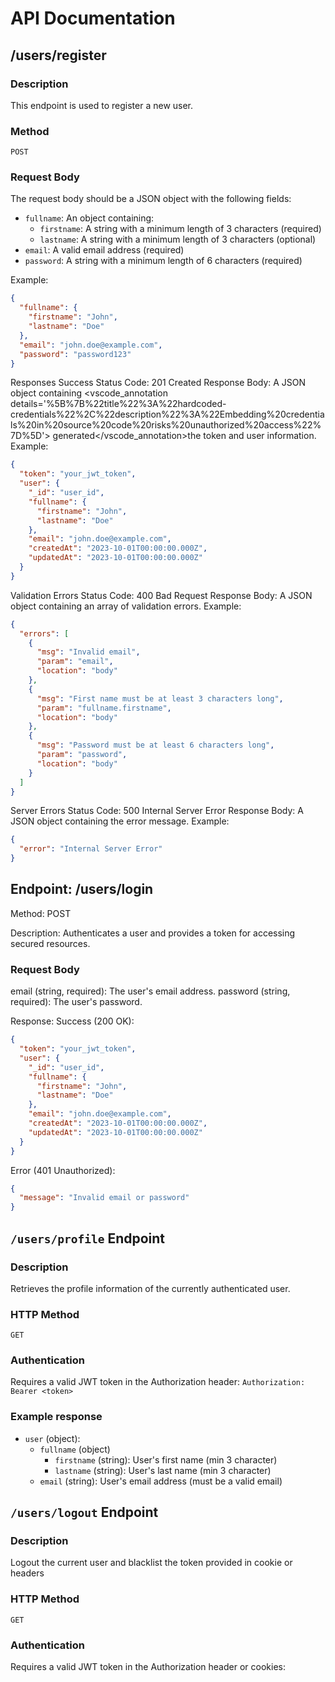 # API Documentation

## /users/register

### Description

This endpoint is used to register a new user.

### Method

`POST`

### Request Body

The request body should be a JSON object with the following fields:

- `fullname`: An object containing:
  - `firstname`: A string with a minimum length of 3 characters (required)
  - `lastname`: A string with a minimum length of 3 characters (optional)
- `email`: A valid email address (required)
- `password`: A string with a minimum length of 6 characters (required)

Example:

```json
{
  "fullname": {
    "firstname": "John",
    "lastname": "Doe"
  },
  "email": "john.doe@example.com",
  "password": "password123"
}
```

Responses
Success
Status Code: 201 Created
Response Body: A JSON object containing <vscode_annotation details='%5B%7B%22title%22%3A%22hardcoded-credentials%22%2C%22description%22%3A%22Embedding%20credentials%20in%20source%20code%20risks%20unauthorized%20access%22%7D%5D'> generated</vscode_annotation>the token and user information.
Example:

```json
{
  "token": "your_jwt_token",
  "user": {
    "_id": "user_id",
    "fullname": {
      "firstname": "John",
      "lastname": "Doe"
    },
    "email": "john.doe@example.com",
    "createdAt": "2023-10-01T00:00:00.000Z",
    "updatedAt": "2023-10-01T00:00:00.000Z"
  }
}
```

Validation Errors
Status Code: 400 Bad Request
Response Body: A JSON object containing an array of validation errors.
Example:

```json
{
  "errors": [
    {
      "msg": "Invalid email",
      "param": "email",
      "location": "body"
    },
    {
      "msg": "First name must be at least 3 characters long",
      "param": "fullname.firstname",
      "location": "body"
    },
    {
      "msg": "Password must be at least 6 characters long",
      "param": "password",
      "location": "body"
    }
  ]
}
```

Server Errors
Status Code: 500 Internal Server Error
Response Body: A JSON object containing the error message.
Example:

```json
{
  "error": "Internal Server Error"
}
```

## Endpoint: /users/login

Method: POST

Description: Authenticates a user and provides a token for accessing secured resources.

### Request Body

email (string, required): The user's email address.
password (string, required): The user's password.

Response:
Success (200 OK):

```json
{
  "token": "your_jwt_token",
  "user": {
    "_id": "user_id",
    "fullname": {
      "firstname": "John",
      "lastname": "Doe"
    },
    "email": "john.doe@example.com",
    "createdAt": "2023-10-01T00:00:00.000Z",
    "updatedAt": "2023-10-01T00:00:00.000Z"
  }
}
```

Error (401 Unauthorized):

```json
{
  "message": "Invalid email or password"
}
```

## `/users/profile` Endpoint

### Description

Retrieves the profile information of the currently authenticated user.

### HTTP Method

`GET`

### Authentication

Requires a valid JWT token in the Authorization header:
`Authorization: Bearer <token>`

### Example response

- `user` (object):
  - `fullname` (object)
    - `firstname` (string): User's first name (min 3 character)
    - `lastname` (string): User's last name (min 3 character)
  - `email` (string): User's email address (must be a valid email)

## `/users/logout` Endpoint

### Description

Logout the current user and blacklist the token provided in cookie or headers

### HTTP Method

`GET`

### Authentication

Requires a valid JWT token in the Authorization header or cookies:
